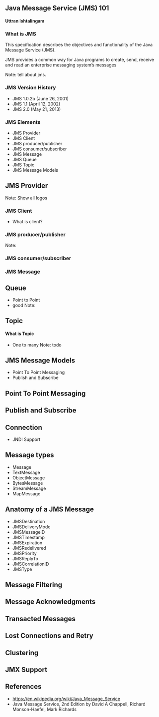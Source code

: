 ## Java Message Service (JMS) 101
#### Uttran Ishtalingam


### What is JMS
This specification describes the objectives and functionality of the Java Message Service (JMS). 

JMS provides a common way for Java programs to create, send, receive and read an enterprise messaging system’s messages

Note:  tell about jms.


### JMS Version History
* JMS 1.0.2b (June 26, 2001)
* JMS 1.1 (April 12, 2002)
* JMS 2.0 (May 21, 2013)


### JMS Elements
* JMS Provider
* JMS Client
* JMS producer/publisher
* JMS consumer/subscriber
* JMS Message
* JMS Queue
* JMS Topic
* JMS Message Models


## JMS Provider
Note: Show all logos


### JMS Client
* What is client?


### JMS producer/publisher
Note: 


### JMS consumer/subscriber


### JMS Message


## Queue
* Point to Point
* good
Note:  



## Topic
#### What is Topic
* One to many
Note: todo


## JMS Message Models
* Point To Point Messaging
* Publish and Subscribe


## Point To Point Messaging


## Publish and Subscribe



## Connection
* JNDI Support


## Message types
* Message
* TextMessage
* ObjectMessage
* BytesMessage
* StreamMessage
* MapMessage


## Anatomy of a JMS Message
* JMSDestination
* JMSDeliveryMode
* JMSMessageID
* JMSTimestamp
* JMSExpiration
* JMSRedelivered
* JMSPriority
* JMSReplyTo
* JMSCorrelationID
* JMSType


## Message Filtering


## Message Acknowledgments


## Transacted Messages


## Lost Connections and Retry


## Clustering


## JMX Support


## References
* https://en.wikipedia.org/wiki/Java_Message_Service
* Java Message Service, 2nd Edition by David A Chappell, Richard Monson-Haefel, Mark Richards



